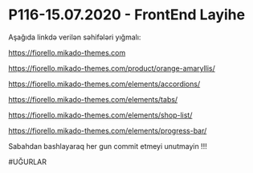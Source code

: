 # P116-15.07.2020 - FrontEnd Layihe

Aşağıda linkdə verilən səhifələri yığmalı:

https://fiorello.mikado-themes.com

https://fiorello.mikado-themes.com/product/orange-amaryllis/

https://fiorello.mikado-themes.com/elements/accordions/

https://fiorello.mikado-themes.com/elements/tabs/

https://fiorello.mikado-themes.com/elements/shop-list/

https://fiorello.mikado-themes.com/elements/progress-bar/

Sabahdan bashlayaraq her gun commit etmeyi unutmayin !!!

#UĞURLAR
